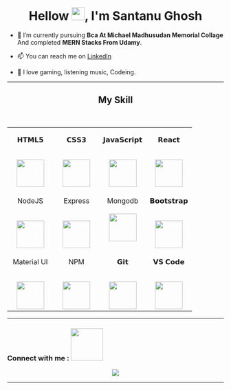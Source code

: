 

<!-- <h1 align="center"> <img src="https://achintya-portfolio.vercel.app/plane.gif" width="150" ></h1> -->
<h1 align="center"> Hellow <img src="https://raw.githubusercontent.com/MartinHeinz/MartinHeinz/master/wave.gif" width="30px">, I'm Santanu Ghosh</h1>

- 🔭 I’m currently pursuing **Bca At Michael Madhusudan Memorial Collage** And completed **MERN Stacks From Udamy**.

- 📫 You can reach me on <a target="_blank" href="https://www.linkedin.com/in/santanu-ghosh-55b459274/?utm_source=share&utm_campaign=share_via&utm_content=profile&utm_medium=android_app">LinkedIn</a>

- 💞️ I love gaming, listening music, Codeing.



<hr />






<h2 align="center" border="0">My Skill</h2>
<br>
<table align="center">

<tbody>

<tr valign="top">

<td width="25%" align="center">

<span>𝗛𝗧𝗠𝗟𝟱</span><br><br>

<img height="64px" src="https://cdn.svgporn.com/logos/html-5.svg">
</td>

<td width="25%" align="center">

<span>𝗖𝗦𝗦𝟯</span><br><br>

<img height="64px" src="https://cdn.svgporn.com/logos/css-3.svg">

</td>

<td width="25%" align="center">

<span>𝗝𝗮𝘃𝗮𝗦𝗰𝗿𝗶𝗽𝘁</span><br><br>

<img height="64px" src="https://cdn.svgporn.com/logos/javascript.svg">

  
</td>

<td width="25%" align="center">

<span>𝗥𝗲𝗮𝗰𝘁</span><br><br>

<img height="64px" src="[https://cdn.svgporn.com/logos/react.svg](https://static.djangoproject.com/img/logos/django-logo-negative.png)">

</td>

</tr>

<tr valign="top">

<td width="25%" align="center">

<span>NodeJS</span><br><br>

<img height="64px" src="https://cdn.svgporn.com/logos/nodejs.svg">

</td>

<td width="25%" align="center">

<span>Express</span><br><br>

<img height="64px" color="white" src="https://cdn.svgporn.com/logos/express.svg">

</td>
<td width="25%" align="center">

<span>Mongodb</span><br><br>
<img height="64px" src="https://cdn.svgporn.com/logos/mongodb.svg">

</td>

<td width="25%" align="center">

<span>𝗕𝗼𝗼𝘁𝘀𝘁𝗿𝗮𝗽</span><br><br>

<img height="64px" src="https://cdn.svgporn.com/logos/bootstrap.svg">

</td>

</tr>

<tr valign="top">

<td width="25%" align="center">

<span>Material UI</span><br><br>

<img height="64px" src="https://mui.com/static/logo.png">

</td>

<td width="25%" align="center">

<span>NPM</span><br><br>

<img height="64px" src="https://cdn.svgporn.com/logos/npm.svg">

</td>

<td width="25%" align="center">

<span>𝗚𝗶𝘁</span><br><br>

<img height="64px" src="https://cdn.svgporn.com/logos/git-icon.svg">

</td>

<td width="25%" align="center">

<span>𝗩𝗦 𝗖𝗼𝗱𝗲</span><br><br>

<img height="64px" src="https://cdn.svgporn.com/logos/visual-studio-code.svg">

</td>

</tr>

</tbody>

</table>
<hr>
<h3>Connect with me :  <img src="https://raw.githubusercontent.com/ShahriarShafin/ShahriarShafin/main/Assets/handshake.gif" width="75" /></h3>
<p align="center">
  <a href="https://www.linkedin.com/in/santanu-ghosh-55b459274?utm_source=share&utm_campaign=share_via&utm_content=profile&utm_medium=android_app"><img src="https://img.shields.io/badge/LinkedIn-0077B5?style=for-the-badge&logo=linkedin&logoColor=white"></a>

</p>
<hr />





